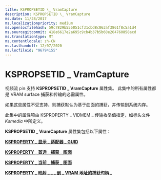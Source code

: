 ```yaml
---
title: KSPROPSETID \_ VramCapture
description: KSPROPSETID \_ VramCapture
ms.date: 11/28/2017
ms.localizationpriority: medium
ms.openlocfilehash: 59c7829b555051cf31cbd8c863af3861f8c5a1d4
ms.sourcegitcommit: 418e6617e2a695c9cb4b37b5b60e264760858acd
ms.translationtype: MT
ms.contentlocale: zh-CN
ms.lasthandoff: 12/07/2020
ms.locfileid: "96794155"
---
```

# <a name="kspropsetid_vramcapture"></a>KSPROPSETID \_ VramCapture


视频流 pin 支持 **KSPROPSETID \_ VramCapture** 属性集。 此集中的所有属性都是 VRAM surface 捕获和传输的必需属性。

如果这些属性不受支持，则捕获默认为基于曲面的捕获，并传输到系统内存。

此集中的属性项由 KSPROPERTY \_ VIDMEM \_ 传输枚举值指定，如标头文件 *Ksmedia* 中所定义。

**KSPROPSETID \_ VramCapture** 属性集包括以下属性：

[**KSPROPERTY \_ 显示 \_ 适配器 \_ GUID**](ksproperty-display-adapter-guid.md)

[**KSPROPERTY \_ 首选 \_ 捕获 \_ 图面**](ksproperty-preferred-capture-surface.md)

[**KSPROPERTY \_ 当前 \_ 捕获 \_ 图面**](ksproperty-current-capture-surface.md)

[**KSPROPERTY \_ 映射 \_ \_ \_ 到 \_ VRAM 地址的捕获句柄 \_**](ksproperty-map-capture-handle-to-vram-address.md)

 

 





